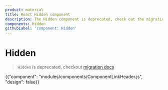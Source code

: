 ```yaml
---
product: material
title: React Hidden component
description: The Hidden component is deprecated, check out the migration guide for more details.
components: Hidden
githubLabel: 'component: Hidden'
---
```


# Hidden

> `Hidden` is deprecated, checkout [migration docs](/material/guides/migration-v4/#hidden)

<p class="description"></p>

{{"component": "modules/components/ComponentLinkHeader.js", "design": false}}
